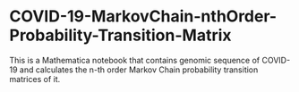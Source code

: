 # COVID-19-MarkovChain-nthOrder-Probability-Transition-Matrix
This is a Mathematica notebook that contains genomic sequence of COVID-19 and calculates the n-th order Markov Chain probability transition matrices of it. 
